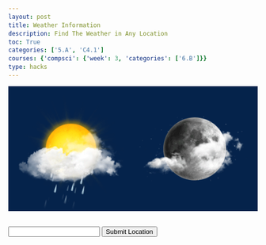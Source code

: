 ```yaml
---
layout: post
title: Weather Information
description: Find The Weather in Any Location
toc: True
categories: ['5.A', 'C4.1']
courses: {'compsci': {'week': 3, 'categories': ['6.B']}}
type: hacks
---
```


![](_notebooks/XHqB.gif)

<div id="output"></div>
<script>
const output = document.getElementById("output");
</script>


```python

```

<script>
    function Weather() {
        const apiKey = '41c77cef54444957bbb80248230609';
        const apiUrl = 'https://api.weatherapi.com/v1/current.json';
        const location = document.getElementById('input2').value;
        const params = {
            key: apiKey,
            q: location, 
        };
        const url = new URL(apiUrl);
        url.search = new URLSearchParams(params).toString();
        fetch(url)
            .then(response => {
                if (response.ok) {
                    return response.json(); 
                } else {
                    throw new Error('Request failed.');
                }
            })
            .then(data => {
                console.log(data);
                output.innerHTML="The current weather at this location in Farenheit is "+data.current.temp_f+ "degrees and in celcius it is "+data.current.temp_c+" degrees.";
            })
            .catch(error => {
                console.error('Error:', error);
            });
    }
</script>

<body>
    <input type="text" id="input2">
    <button onclick="Weather()">Submit Location</button>
</body>


